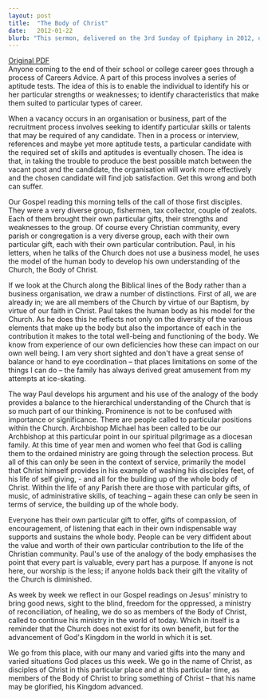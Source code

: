 ```yaml
---
layout: post
title:  "The Body of Christ"
date:   2012-01-22
blurb: "This sermon, delivered on the 3rd Sunday of Epiphany in 2012, discusses the diversity of the Church and the unique gifts each member brings. Using the analogy of the human body, it emphasizes the importance of each member's contribution to the well-being and functioning of the Church. It also reminds us that the Church exists not for its own benefit, but for the advancement of God's Kingdom."
---
```

[Original PDF](/assets/pdf/epiphany32012.pdf)    
Anyone coming to the end of their school or college career goes through a process of Careers Advice. A part of this process involves a series of aptitude tests. The idea of this is to enable the individual to identify his or her particular strengths or weaknesses; to identify characteristics that make them suited to particular types of career.

When a vacancy occurs in an organisation or business, part of the recruitment process involves seeking to identify particular skills or talents that may be required of any candidate. Then in a process or interview, references and maybe yet more aptitude tests, a particular candidate with the required set of skills and aptitudes is eventually chosen. The idea is that, in taking the trouble to produce the best possible match between the vacant post and the candidate, the organisation will work more effectively and the chosen candidate will find job satisfaction. Get this wrong and both can suffer.

Our Gospel reading this morning tells of the call of those first disciples. They were a very diverse group, fishermen, tax collector, couple of zealots. Each of them brought their own particular gifts, their strengths and weaknesses to the group. Of course every Christian community, every parish or congregation is a very diverse group, each with their own particular gift, each with their own particular contribution. Paul, in his letters, when he talks of the Church does not use a business model, he uses the model of the human body to develop his own understanding of the Church, the Body of Christ.

If we look at the Church along the Biblical lines of the Body rather than a business organisation, we draw a number of distinctions. First of all, we are already in; we are all members of the Church by virtue of our Baptism, by virtue of our faith in Christ. Paul takes the human body as his model for the Church. As he does this he reflects not only on the diversity of the various elements that make up the body but also the importance of each in the contribution it makes to the total well-being and functioning of the body. We know from experience of our own deficiencies how these can impact on our own well being. I am very short sighted and don't have a great sense of balance or hand to eye coordination – that places limitations on some of the things I can do – the family has always derived great amusement from my attempts at ice-skating.

The way Paul develops his argument and his use of the analogy of the body provides a balance to the hierarchical understanding of the Church that is so much part of our thinking. Prominence is not to be confused with importance or significance. There are people called to particular positions within the Church. Archbishop Michael has been called to be our Archbishop at this particular point in our spiritual pilgrimage as a diocesan family. At this time of year men and women who feel that God is calling them to the ordained ministry are going through the selection process. But all of this can only be seen in the context of service, primarily the model that Christ himself provides in his example of washing his disciples feet, of his life of self giving, - and all for the building up of the whole body of Christ. Within the life of any Parish there are those with particular gifts, of music, of administrative skills, of teaching – again these can only be seen in terms of service, the building up of the whole body.

Everyone has their own particular gift to offer, gifts of compassion, of encouragement, of listening that each in their own indispensable way supports and sustains the whole body. People can be very diffident about the value and worth of their own particular contribution to the life of the Christian community. Paul's use of the analogy of the body emphasises the point that every part is valuable, every part has a purpose. If anyone is not here, our worship is the less; if anyone holds back their gift the vitality of the Church is diminished.

As week by week we reflect in our Gospel readings on Jesus' ministry to bring good news, sight to the blind, freedom for the oppressed, a ministry of reconciliation, of healing, we do so as members of the Body of Christ, called to continue his ministry in the world of today. Which in itself is a reminder that the Church does not exist for its own benefit, but for the advancement of God's Kingdom in the world in which it is set.

We go from this place, with our many and varied gifts into the many and varied situations God places us this week. We go in the name of Christ, as disciples of Christ in this particular place and at this particular time, as members of the Body of Christ to bring something of Christ – that his name may be glorified, his Kingdom advanced.
